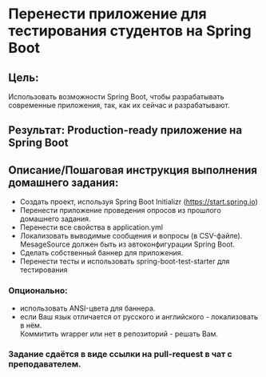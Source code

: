 ﻿# Перенести приложение для тестирования студентов на Spring Boot

## Цель:
Использовать возможности Spring Boot, чтобы разрабатывать современные приложения, так, как их сейчас и разрабатывают.

## Результат: Production-ready приложение на Spring Boot

## Описание/Пошаговая инструкция выполнения домашнего задания:
* Создать проект, используя Spring Boot Initializr (https://start.spring.io)
* Перенести приложение проведения опросов из прошлого домашнего задания.
* Перенести все свойства в application.yml
* Локализовать выводимые сообщения и вопросы (в CSV-файле). MesageSource должен быть из автоконфигурации Spring Boot.
* Сделать собственный баннер для приложения.
* Перенести тесты и использовать spring-boot-test-starter для тестирования

### Опционально:

* использовать ANSI-цвета для баннера.
* если Ваш язык отличается от русского и английского - локализовать в нём.<br/>
  Коммитить wrapper или нет в репозиторий - решать Вам. 
  
### Задание сдаётся в виде ссылки на pull-request в чат с преподавателем. 